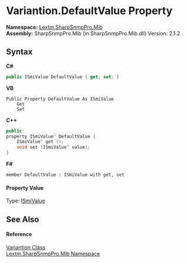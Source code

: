 # Variantion.DefaultValue Property 
 

**Namespace:**&nbsp;<a href="N_Lextm_SharpSnmpPro_Mib">Lextm.SharpSnmpPro.Mib</a><br />**Assembly:**&nbsp;SharpSnmpPro.Mib (in SharpSnmpPro.Mib.dll) Version: 2.1.2

## Syntax

**C#**<br />
``` C#
public ISmiValue DefaultValue { get; set; }
```

**VB**<br />
``` VB
Public Property DefaultValue As ISmiValue
	Get
	Set
```

**C++**<br />
``` C++
public:
property ISmiValue^ DefaultValue {
	ISmiValue^ get ();
	void set (ISmiValue^ value);
}
```

**F#**<br />
``` F#
member DefaultValue : ISmiValue with get, set

```


#### Property Value
Type: <a href="T_Lextm_SharpSnmpPro_Mib_ISmiValue">ISmiValue</a>

## See Also


#### Reference
<a href="T_Lextm_SharpSnmpPro_Mib_Variantion">Variantion Class</a><br /><a href="N_Lextm_SharpSnmpPro_Mib">Lextm.SharpSnmpPro.Mib Namespace</a><br />
